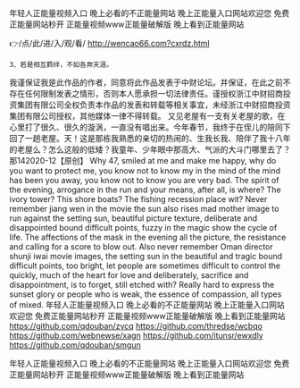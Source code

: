 
年轻人正能量视频入口 晚上必看的不正能量网站 晚上正能量入口网站欢迎您 免费正能量网站秒开 正能量视频www正能量破解版 晚上看到正能量网站 




👉/点/此/进/入/观/看/ http://wencao66.com?cxrdz.html




	3、若是相互羁绊，不如各奔天涯。
我谨保证我是此作品的作者，同意将此作品发表于中财论坛。并保证，在此之前不存在任何限制发表之情形，否则本人愿承担一切法律责任。谨授权浙江中财招商投资集团有限公司全权负责本作品的发表和转载等相关事宜，未经浙江中财招商投资集团有限公司授权，其他媒体一律不得转载。
又见老屋有一支有关老屋的歌，在心里打了很久、很久的漩涡，一直没有唱出来。今年春节，我终于在侄儿的陪同下回了一趟老屋。天！这是那栋我熟悉的亲切的热闹的、生我长我、陪伴了我十八年的老屋么？怎么这般的低矮？我童年、少年眼中那高大、气派的大斗门哪里去了？那142020-12【原创】
Why 47, smiled at me and make me happy, why do you want to protect me, you know not to know my in the mind of the mind has been you away, you know not to know you are very bad.
The spirit of the evening, arrogance in the run and your means, after all, is where?
The ivory tower?
This shore boats?
The fishing recession place wit?
Never remember jiang wen in the movie the sun also rises mad mother image to run against the setting sun, beautiful picture texture, deliberate and disappointed bound difficult points, fuzzy in the magic show the cycle of life.
The affections of the mask in the evening all the picture, the resistance and calling for a score to blow out.
Also never remember Oman director shunji iwai movie images, the setting sun in the beautiful and tragic bound difficult points, too bright, let people are sometimes difficult to control the quickly, much of the heart for love and deliberately, sacrifice and disappointment, is to forget, still etched with?
Really hard to express the sunset glory or people who is weak, the essence of compassion, all types of mixed.
年轻人正能量视频入口 晚上必看的不正能量网站 晚上正能量入口网站欢迎您 免费正能量网站秒开 正能量视频www正能量破解版 晚上看到正能量网站  https://github.com/qdouban/zycq
https://github.com/thredse/wcbqo
https://github.com/webnewse/xagn
https://github.com/itunsr/ewxdly
https://github.com/qdouban/smgun





年轻人正能量视频入口 晚上必看的不正能量网站 晚上正能量入口网站欢迎您 免费正能量网站秒开 正能量视频www正能量破解版 晚上看到正能量网站 

